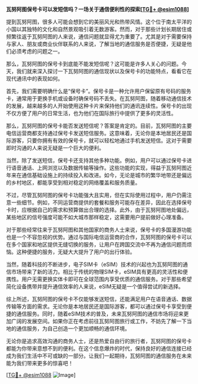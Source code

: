 **瓦努阿图保号卡可以发短信吗？一场关于通信便利性的探索[[TG💪+ @esim1088](https://t.me/s/esim1088)]**

提到瓦努阿图，很多人可能会想到它的美丽风光和热带风情。这个位于南太平洋的小国以其独特的文化和自然景观吸引着无数游客。然而，对于那些计划长期居住或频繁往返于瓦努阿图的人来说，通信问题就显得尤为重要了。尤其是对于需要保持与家人、朋友或商业伙伴联系的人来说，了解当地的通信服务是否便捷，无疑是他们必须考虑的问题之一。

那么，瓦努阿图的保号卡到底能不能发短信呢？这可能是许多人关心的问题。今天，我们就来深入探讨一下瓦努阿图的通信现状以及保号卡的功能特点，看看它在现代通讯中的表现如何。

首先，我们需要明确什么是“保号卡”。保号卡是一种允许用户保留原有号码的服务卡，通常用于更换手机或设备时确保号码不丢失。在瓦努阿图，随着移动通信技术的发展，越来越多的人开始使用这种卡片来保持他们的通讯连续性。保号卡的出现不仅方便了用户的日常生活，也为他们在国际旅行中提供了更多的灵活性。

那么，瓦努阿图的保号卡能否发送短信呢？答案是肯定的。目前，瓦努阿图的主要电信运营商都支持通过保号卡发送短信服务。这意味着，无论你是本地居民还是国际游客，只要你拥有有效的保号卡，就可以轻松地通过手机发送短信。这对于需要即时沟通的人来说无疑是一个巨大的便利。

当然，除了发送短信，保号卡还支持其他多种功能。例如，用户可以通过保号卡进行语音通话、上网浏览以及数据传输等操作。这些功能的实现，得益于瓦努阿图近年来在通信基础设施上的持续投入和改进。如今，无论是城市的繁华地带还是偏远的乡村地区，都能享受到相对稳定的网络覆盖和服务质量。

不过，尽管瓦努阿图的保号卡功能强大且实用，但在实际使用过程中，用户仍需注意一些细节。例如，不同运营商提供的套餐和服务可能存在差异，因此在选择保号卡时，应根据自己的需求和预算做出合理的选择。此外，由于瓦努阿图地处偏远，某些地区的信号强度可能不如大城市那样稳定，这需要用户提前做好心理准备。

对于那些经常往来于瓦努阿图和其他国家的商务人士来说，保号卡的多国漫游功能也是一个不容忽视的优势。通过与国际电信运营商的合作，瓦努阿图的保号卡可以在多个国家和地区提供无缝切换的服务，让用户在跨国交流中不再为通信问题而烦恼。这种便捷的服务，无疑大大提升了用户的出行体验。

当然，随着科技的不断进步，电子SIM卡（eSIM）技术的兴起也为瓦努阿图的通信市场带来了新的活力。相比于传统的物理SIM卡，eSIM具有更高的灵活性和便携性。用户无需更换实体卡即可在全球范围内享受优质的通信服务。对于那些希望简化设备携带并提升通信效率的人来说，eSIM无疑是一个值得尝试的新选择。

综上所述，瓦努阿图的保号卡不仅能够发送短信，还能满足用户在语音通话、数据传输等方面的需求。无论你是本地居民还是国际游客，都可以通过保号卡享受到便捷的通信服务。同时，随着eSIM技术的普及，未来瓦努阿图的通信市场将迎来更加广阔的发展空间。如果你正在考虑前往瓦努阿图旅行或工作，不妨先了解一下当地的通信服务，为自己创造一个更加顺畅的通信环境。

无论你是追求高效沟通的商务人士，还是热爱自由行的旅行者，瓦努阿图的保号卡都能为你带来意想不到的便利。在这个信息爆炸的时代，保持良好的通信连接已经成为我们生活中不可或缺的一部分。让我们一起期待，瓦努阿图的通信服务在未来能为我们带来更多的惊喜吧！

[[TG💪+ @esim1088](https://t.me/s/esim1088) ![Image](https://i.postimg.cc/4NQfJmqS/Snipaste-2025-05-13-00-14-12.png)]